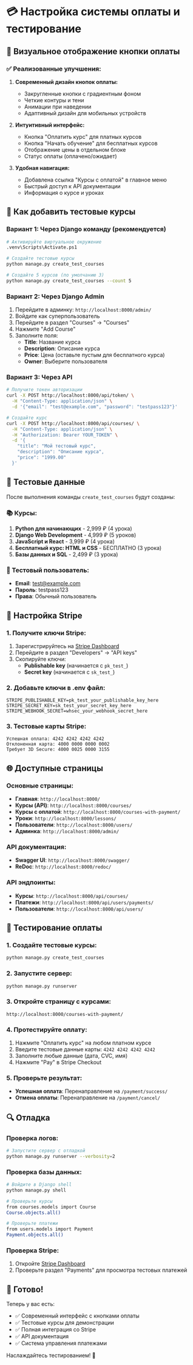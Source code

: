 # 💳 Настройка системы оплаты и тестирование

## 🎨 Визуальное отображение кнопки оплаты

### ✅ Реализованные улучшения:

1. **Современный дизайн кнопок оплаты:**
   - Закругленные кнопки с градиентным фоном
   - Четкие контуры и тени
   - Анимации при наведении
   - Адаптивный дизайн для мобильных устройств

2. **Интуитивный интерфейс:**
   - Кнопка "Оплатить курс" для платных курсов
   - Кнопка "Начать обучение" для бесплатных курсов
   - Отображение цены в отдельном блоке
   - Статус оплаты (оплачено/ожидает)

3. **Удобная навигация:**
   - Добавлена ссылка "Курсы с оплатой" в главное меню
   - Быстрый доступ к API документации
   - Информация о курсе и уроках

## 🚀 Как добавить тестовые курсы

### Вариант 1: Через Django команду (рекомендуется)

```bash
# Активируйте виртуальное окружение
.venv\Scripts\Activate.ps1

# Создайте тестовые курсы
python manage.py create_test_courses

# Создайте 5 курсов (по умолчанию 3)
python manage.py create_test_courses --count 5
```

### Вариант 2: Через Django Admin

1. Перейдите в админку: `http://localhost:8000/admin/`
2. Войдите как суперпользователь
3. Перейдите в раздел "Courses" → "Courses"
4. Нажмите "Add Course"
5. Заполните поля:
   - **Title**: Название курса
   - **Description**: Описание курса
   - **Price**: Цена (оставьте пустым для бесплатного курса)
   - **Owner**: Выберите пользователя

### Вариант 3: Через API

```bash
# Получите токен авторизации
curl -X POST http://localhost:8000/api/token/ \
  -H "Content-Type: application/json" \
  -d '{"email": "test@example.com", "password": "testpass123"}'

# Создайте курс
curl -X POST http://localhost:8000/api/courses/ \
  -H "Content-Type: application/json" \
  -H "Authorization: Bearer YOUR_TOKEN" \
  -d '{
    "title": "Мой тестовый курс",
    "description": "Описание курса",
    "price": "1999.00"
  }'
```

## 🎯 Тестовые данные

После выполнения команды `create_test_courses` будут созданы:

### 📚 Курсы:
1. **Python для начинающих** - 2,999 ₽ (4 урока)
2. **Django Web Development** - 4,999 ₽ (5 уроков)
3. **JavaScript и React** - 3,999 ₽ (4 урока)
4. **Бесплатный курс: HTML и CSS** - БЕСПЛАТНО (3 урока)
5. **Базы данных и SQL** - 2,499 ₽ (3 урока)

### 👤 Тестовый пользователь:
- **Email**: test@example.com
- **Пароль**: testpass123
- **Права**: Обычный пользователь

## 🔧 Настройка Stripe

### 1. Получите ключи Stripe:
1. Зарегистрируйтесь на [Stripe Dashboard](https://dashboard.stripe.com/register)
2. Перейдите в раздел "Developers" → "API keys"
3. Скопируйте ключи:
   - **Publishable key** (начинается с `pk_test_`)
   - **Secret key** (начинается с `sk_test_`)

### 2. Добавьте ключи в .env файл:
```env
STRIPE_PUBLISHABLE_KEY=pk_test_your_publishable_key_here
STRIPE_SECRET_KEY=sk_test_your_secret_key_here
STRIPE_WEBHOOK_SECRET=whsec_your_webhook_secret_here
```

### 3. Тестовые карты Stripe:
```
Успешная оплата: 4242 4242 4242 4242
Отклоненная карта: 4000 0000 0000 0002
Требует 3D Secure: 4000 0025 0000 3155
```

## 🌐 Доступные страницы

### Основные страницы:
- **Главная**: `http://localhost:8000/`
- **Курсы (API)**: `http://localhost:8000/courses/`
- **Курсы с оплатой**: `http://localhost:8000/courses-with-payment/`
- **Уроки**: `http://localhost:8000/lessons/`
- **Пользователи**: `http://localhost:8000/users/`
- **Админка**: `http://localhost:8000/admin/`

### API документация:
- **Swagger UI**: `http://localhost:8000/swagger/`
- **ReDoc**: `http://localhost:8000/redoc/`

### API эндпоинты:
- **Курсы**: `http://localhost:8000/api/courses/`
- **Платежи**: `http://localhost:8000/api/users/payments/`
- **Пользователи**: `http://localhost:8000/api/users/`

## 🧪 Тестирование оплаты

### 1. Создайте тестовые курсы:
```bash
python manage.py create_test_courses
```

### 2. Запустите сервер:
```bash
python manage.py runserver
```

### 3. Откройте страницу с курсами:
```
http://localhost:8000/courses-with-payment/
```

### 4. Протестируйте оплату:
1. Нажмите "Оплатить курс" на любом платном курсе
2. Введите тестовые данные карты: `4242 4242 4242 4242`
3. Заполните любые данные (дата, CVC, имя)
4. Нажмите "Pay" в Stripe Checkout

### 5. Проверьте результат:
- **Успешная оплата**: Перенаправление на `/payment/success/`
- **Отмена оплаты**: Перенаправление на `/payment/cancel/`

## 🔍 Отладка

### Проверка логов:
```bash
# Запустите сервер с отладкой
python manage.py runserver --verbosity=2
```

### Проверка базы данных:
```bash
# Войдите в Django shell
python manage.py shell

# Проверьте курсы
from courses.models import Course
Course.objects.all()

# Проверьте платежи
from users.models import Payment
Payment.objects.all()
```

### Проверка Stripe:
1. Откройте [Stripe Dashboard](https://dashboard.stripe.com/test/payments)
2. Проверьте раздел "Payments" для просмотра тестовых платежей

## 🎉 Готово!

Теперь у вас есть:
- ✅ Современный интерфейс с кнопками оплаты
- ✅ Тестовые курсы для демонстрации
- ✅ Полная интеграция со Stripe
- ✅ API документация
- ✅ Система управления платежами

Наслаждайтесь тестированием! 🚀
